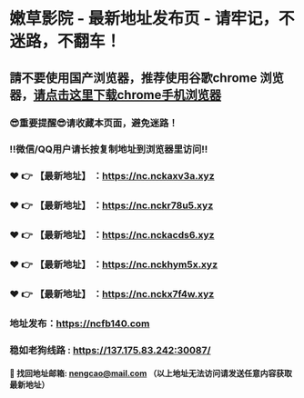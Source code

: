 # 嫩草影院 - 最新地址发布页 - 请牢记，不迷路，不翻车！

## 請不要使用国产浏览器，推荐使用谷歌chrome 浏览器，<a href = "https://www.google.cn/chrome/">请点击这里下载chrome手机浏览器</a>

### :sunglasses:重要提醒:sunglasses:请收藏本页面，避免迷路！
### ‼️微信/QQ用户请长按复制地址到浏览器里访问‼️

### :heart: :point_right: 【最新地址】 ：https://nc.nckaxv3a.xyz
### :heart: :point_right: 【最新地址】 ：https://nc.nckr78u5.xyz
### :heart: :point_right: 【最新地址】 ：https://nc.nckacds6.xyz
### :heart: :point_right: 【最新地址】 ：https://nc.nckhym5x.xyz
### :heart: :point_right: 【最新地址】 ：https://nc.nckx7f4w.xyz

### 地址发布：https://ncfb140.com
### 稳如老狗线路 : https://137.175.83.242:30087/

#### :e-mail: __找回地址邮箱: nengcao@mail.com （以上地址无法访问请发送任意内容获取最新地址）__
